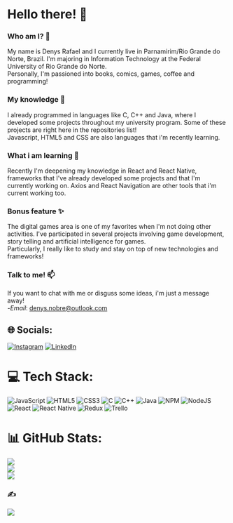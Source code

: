 # Hello there! 👋

### Who am I? 🤔
My name is Denys Rafael and I currently live in Parnamirim/Rio Grande do Norte, Brazil. I'm majoring in Information Technology at the Federal University of Rio Grande do Norte. <br />
Personally, I'm passioned into books, comics, games, coffee and programming!

### My knowledge 🔭
I already programmed in languages like C, C++ and Java, where I developed some projects throughout my university program. Some of these projects are right here in the repositories list! <br />
Javascript, HTML5 and CSS are also languages that i'm recently learning.

### What i am learning 🌱
Recently I'm deepening my knowledge in React and React Native, frameworks that I've already developed some projects and that I'm currently working on. Axios and React Navigation are other tools that i'm current working too.

### Bonus feature ✨
The digital games area is one of my favorites when I'm not doing other activities. I've participated in several projects involving game development, story telling and artificial intelligence for games. <br /> 
Particularly, I really like to study and stay on top of new technologies and frameworks!

### Talk to me! 📫
If you want to chat with me or disguss some ideas, i'm just a message away! <br />
-*Email*: denys.nobre@outlook.com <br />

## 🌐 Socials:
[![Instagram](https://img.shields.io/badge/Instagram-%23E4405F.svg?logo=Instagram&logoColor=white)](https://instagram.com/d._rafael) [![LinkedIn](https://img.shields.io/badge/LinkedIn-%230077B5.svg?logo=linkedin&logoColor=white)](https://linkedin.com/in/https://www.linkedin.com/in/denys-olivera-810764232) 

# 💻 Tech Stack:
![JavaScript](https://img.shields.io/badge/javascript-%23323330.svg?style=for-the-badge&logo=javascript&logoColor=%23F7DF1E) ![HTML5](https://img.shields.io/badge/html5-%23E34F26.svg?style=for-the-badge&logo=html5&logoColor=white) ![CSS3](https://img.shields.io/badge/css3-%231572B6.svg?style=for-the-badge&logo=css3&logoColor=white) ![C](https://img.shields.io/badge/c-%2300599C.svg?style=for-the-badge&logo=c&logoColor=white) ![C++](https://img.shields.io/badge/c++-%2300599C.svg?style=for-the-badge&logo=c%2B%2B&logoColor=white) ![Java](https://img.shields.io/badge/java-%23ED8B00.svg?style=for-the-badge&logo=java&logoColor=white) ![NPM](https://img.shields.io/badge/NPM-%23000000.svg?style=for-the-badge&logo=npm&logoColor=white) ![NodeJS](https://img.shields.io/badge/node.js-6DA55F?style=for-the-badge&logo=node.js&logoColor=white) ![React](https://img.shields.io/badge/react-%2320232a.svg?style=for-the-badge&logo=react&logoColor=%2361DAFB) ![React Native](https://img.shields.io/badge/react_native-%2320232a.svg?style=for-the-badge&logo=react&logoColor=%2361DAFB) ![Redux](https://img.shields.io/badge/redux-%23593d88.svg?style=for-the-badge&logo=redux&logoColor=white) ![Trello](https://img.shields.io/badge/Trello-%23026AA7.svg?style=for-the-badge&logo=Trello&logoColor=white)
# 📊 GitHub Stats:
![](https://github-readme-stats.vercel.app/api?username=rafa-Nobre&theme=solarized-light&hide_border=false&include_all_commits=true&count_private=true)<br/>
![](https://github-readme-streak-stats.herokuapp.com/?user=rafa-Nobre&theme=solarized-light&hide_border=false)<br/>
![](https://github-readme-stats.vercel.app/api/top-langs/?username=rafa-Nobre&theme=solarized-light&hide_border=false&include_all_commits=true&count_private=true&layout=compact)

### ✍️
![](https://quotes-github-readme.vercel.app/api?type=horizontal&theme=radical)

<!-- Proudly created with GPRM ( https://gprm.itsvg.in ) -->
